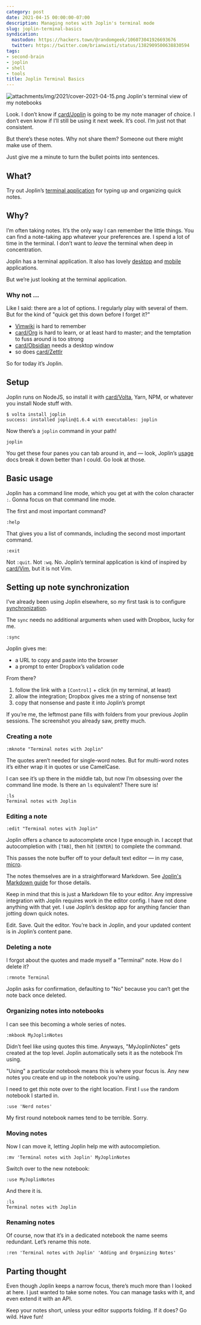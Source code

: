 ```yaml
---
category: post
date: 2021-04-15 00:00:00-07:00
description: Managing notes with Joplin's terminal mode
slug: joplin-terminal-basics
syndication:
  mastodon: https://hackers.town/@randomgeek/106073041926693676
  twitter: https://twitter.com/brianwisti/status/1382909500638830594
tags:
- second-brain
- joplin
- shell
- tools
title: Joplin Terminal Basics
---
```


![attachments/img/2021/cover-2021-04-15.png](../../../attachments/img/2021/cover-2021-04-15.png)
Joplin's terminal view of my notebooks

Look.  I don’t know if [card/Joplin](../../../card/Joplin.md) is going to be my note manager of choice.  I don’t even know if I’ll still be using it next week.  It’s cool. I’m just not that consistent.

But there’s these notes.  Why not share them?  Someone out there might make use of them.

Just give me a minute to turn the bullet points into sentences.

## What?

Try out Joplin’s [terminal application](https://joplinapp.org/terminal/) for typing up and organizing quick notes.

## Why?

I’m often taking notes.  It’s the only way I can remember the little things. You can find a note-taking app whatever your preferences are.  I spend a lot of time in the terminal.  I don’t want to *leave* the terminal when deep in concentration.

Joplin has a terminal application.  It also has lovely [desktop](https://joplinapp.org/desktop/) and [mobile](https://joplinapp.org/mobile/) applications.

But we’re just looking at the terminal application.

### Why not …

Like I said: there are a lot of options.  I regularly play with several of them.  But for the kind of "quick get this down before I forget it?"

* [Vimwiki](https://vimwiki.github.io/) is hard to remember
* [card/Org](../../../card/Org.md) is hard to learn, or at least hard to master; and the temptation to fuss around is too strong
* [card/Obsidian](../../../card/Obsidian.md) needs a desktop window
* so does [card/Zettlr](../../../card/Zettlr.md)

So for today it’s Joplin.

## Setup

Joplin runs on NodeJS, so install it with [card/Volta](../../../card/Volta.md), Yarn, NPM, or whatever you install Node stuff with.

````text
$ volta install joplin
success: installed joplin@1.6.4 with executables: joplin
````

Now there’s a `joplin` command in your path!

````text
joplin
````

You get these four panes you can tab around in, and — look, Joplin’s [usage](https://joplinapp.org/terminal/#usage) docs break it down better than I could.  Go look at those.

## Basic usage

Joplin has a command line mode, which you get at with the colon character `:`.  Gonna focus on that command line mode.

The first and most important command?

````text
:help
````

That gives you a list of commands, including the second most important command.

````text
:exit
````

Not `:quit`.  Not `:wq`.  No.  Joplin’s terminal application is kind of inspired by [card/Vim](../../../card/Vim.md), but it is not Vim.

## Setting up note synchronization

I’ve already been using Joplin elsewhere, so *my* first task is to configure [synchronization](https://joplinapp.org/terminal/#synchronisation).

The `sync` needs no additional arguments when used with Dropbox, lucky for me.

````text
:sync
````

Joplin gives me:

* a URL to copy and paste into the browser
* a prompt to enter Dropbox’s validation code

From there?

1. follow the link with a `[Control]` + click (in my terminal, at least)
1. allow the integration; Dropbox gives me a string of nonsense text
1. copy that nonsense and paste it into Joplin’s prompt

If you’re me, the leftmost pane fills with folders from your previous Joplin sessions.  The screenshot you already saw, pretty much.

### Creating a note

````text
:mknote "Terminal notes with Joplin"
````

The quotes aren’t needed for single-word notes.  But for multi-word notes it’s either wrap it in quotes or use CamelCase.

I can see it’s up there in the middle tab, but now I’m obsessing over the command line mode.  Is there an `ls` equivalent?  There sure is!

````text
:ls
Terminal notes with Joplin
````

### Editing a note

````text
:edit "Terminal notes with Joplin"
````

Joplin offers a chance to autocomplete once I type enough in.  I accept that autocompletion with `[TAB]`, then hit `[ENTER]` to complete the command.

This passes the note buffer off to your default text editor — in my case,
[micro](https://micro-editor.github.io/).

The notes themselves are in a straightforward Markdown.  See [Joplin's Markdown guide](https://joplinapp.org/markdown/) for those details.

Keep in mind that this is just a Markdown file to your editor.  Any impressive integration with Joplin requires work in the editor config.  I have not done anything with that yet.  I use Joplin’s desktop app for anything fancier than jotting down quick notes.

Edit.  Save.  Quit the editor.  You’re back in Joplin, and your updated content is in Joplin’s content pane.

### Deleting a note

I forgot about the quotes and made myself a "Terminal" note.  How do I delete it?

````text
:rmnote Terminal
````

Joplin asks for confirmation, defaulting to "No" because you can’t get the note back once deleted.

### Organizing notes into notebooks

I can see this becoming a whole series of notes.

````text
:mkbook MyJoplinNotes
````

Didn’t feel like using quotes this time.  Anyways, "MyJoplinNotes" gets created at the top level.  Joplin automatically sets it as the notebook I’m using.

"Using" a particular notebook means this is where your focus is.  Any new notes you create end up in the notebook you’re using.

I need to get *this* note over to the right location.  First I `use` the random notebook I started in.

````text
:use 'Nerd notes'
````

My first round notebook names tend to be terrible. Sorry.

### Moving notes

Now I can move it, letting Joplin help me with autocompletion.

````text
:mv 'Terminal notes with Joplin' MyJoplinNotes
````

Switch over to the new notebook:

````text
:use MyJoplinNotes
````

And there it is.

````text
:ls
Terminal notes with Joplin
````

### Renaming notes

Of course, now that it’s in a dedicated notebook the name seems redundant. Let’s rename this note.

````text
:ren 'Terminal notes with Joplin' 'Adding and Organizing Notes'
````

## Parting thought

Even though Joplin keeps a narrow focus, there’s much more than I looked at here.  I just wanted to take some notes.  You can manage tasks with it, and even extend it with an API.

Keep your notes short, unless your editor supports folding.  If it does?  Go wild.  Have fun!
